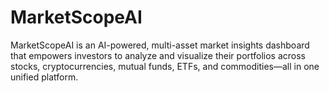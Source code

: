 # MarketScopeAI
MarketScopeAI is an AI-powered, multi-asset market insights dashboard that empowers investors to analyze and visualize their portfolios across stocks, cryptocurrencies, mutual funds, ETFs, and commodities—all in one unified platform.
